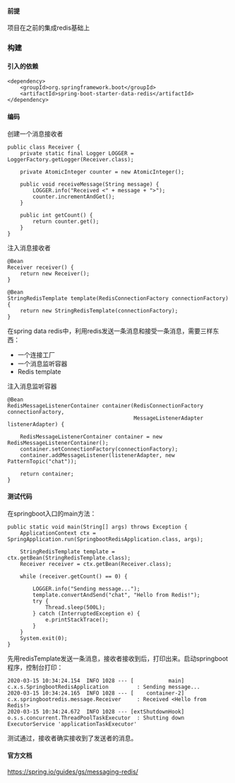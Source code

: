 #### 前提
项目在之前的集成redis基础上

### 构建

#### 引入的依赖
```
<dependency>
	<groupId>org.springframework.boot</groupId>
	<artifactId>spring-boot-starter-data-redis</artifactId>
</dependency>
```
#### 编码
创建一个消息接收者

```
public class Receiver {
    private static final Logger LOGGER = LoggerFactory.getLogger(Receiver.class);

    private AtomicInteger counter = new AtomicInteger();

    public void receiveMessage(String message) {
        LOGGER.info("Received <" + message + ">");
        counter.incrementAndGet();
    }

    public int getCount() {
        return counter.get();
    }
}
```

注入消息接收者
```
@Bean
Receiver receiver() {
	return new Receiver();
}

@Bean
StringRedisTemplate template(RedisConnectionFactory connectionFactory) {
	return new StringRedisTemplate(connectionFactory);
}
```
在spring data redis中，利用redis发送一条消息和接受一条消息，需要三样东西：
* 一个连接工厂
* 一个消息监听容器
* Redis template

注入消息监听容器
```
@Bean
RedisMessageListenerContainer container(RedisConnectionFactory connectionFactory,
										MessageListenerAdapter listenerAdapter) {

	RedisMessageListenerContainer container = new RedisMessageListenerContainer();
	container.setConnectionFactory(connectionFactory);
	container.addMessageListener(listenerAdapter, new PatternTopic("chat"));

	return container;
}
```
#### 测试代码
在springboot入口的main方法：
```
public static void main(String[] args) throws Exception {
	ApplicationContext ctx = SpringApplication.run(SpringbootRedisApplication.class, args);

	StringRedisTemplate template = ctx.getBean(StringRedisTemplate.class);
	Receiver receiver = ctx.getBean(Receiver.class);

	while (receiver.getCount() == 0) {

		LOGGER.info("Sending message...");
		template.convertAndSend("chat", "Hello from Redis!");
		try {
			Thread.sleep(500L);
		} catch (InterruptedException e) {
			e.printStackTrace();
		}
	}
	System.exit(0);
}
```

先用redisTemplate发送一条消息，接收者接收到后，打印出来。启动springboot程序，控制台打印：
```
2020-03-15 10:34:24.154  INFO 1028 --- [           main] c.x.s.SpringbootRedisApplication         : Sending message...
2020-03-15 10:34:24.165  INFO 1028 --- [    container-2] c.x.springbootredis.message.Receiver     : Received <Hello from Redis!>
2020-03-15 10:34:24.672  INFO 1028 --- [extShutdownHook] o.s.s.concurrent.ThreadPoolTaskExecutor  : Shutting down ExecutorService 'applicationTaskExecutor'

```

测试通过，接收者确实接收到了发送者的消息。



#### 官方文档
https://spring.io/guides/gs/messaging-redis/